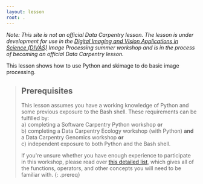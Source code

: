 ```yaml
---
layout: lesson
root: .
---
```


*Note: This site is not an official Data Carpentry lesson. The lesson
is under development for use in the 
[Digital Imaging and Vision Applications in Science (DIVAS)](http://www.doane.edu/divas-project)
Image Processing summer workshop and is in the process of becoming an official Data Carpentry lesson.*

This lesson shows how to use Python and skimage to do basic image processing.

> ## Prerequisites
> 
> This lesson assumes you have a working knowledge of Python and some previous exposure to the Bash shell. 
> These requirements can be fulfilled by:  
> a) completing a Software Carpentry Python workshop **or**  
> b) completing a Data Carpentry Ecology workshop (with Python) **and** a Data Carpentry Genomics workshop **or**  
> c) independent exposure to both Python and the Bash shell. 
> 
> If you're unsure whether you have enough experience to participate in this workshop, please read over
> [this detailed list](/image-processing/prereqs/), which gives all of the functions, operators, and other concepts you will need
> to be familiar with.
{: .prereq}

